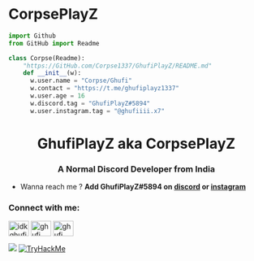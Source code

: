 # CorpsePlayZ
```py
import Github
from GitHub import Readme

class Corpse(Readme):
    "https://GitHub.com/Corpse1337/GhufiPlayZ/README.md"
    def __init__(w):
      w.user.name = "Corpse/Ghufi"
      w.contact = "https://t.me/ghufiplayz1337"
      w.user.age = 16
      w.discord.tag = "GhufiPlayZ#5894"
      w.user.instagram.tag = "@ghufiiii.x7"
```


<h1 align="center">GhufiPlayZ aka CorpsePlayZ</h1>
<h3 align="center">A Normal Discord Developer from India</h3>

- Wanna reach me ? **Add GhufiPlayZ#5894 on [discord](https://discord.com/users/960004669109846046) or [instagram](https://www.instagram.com/ghufiiii.x7/)**


<h3 align="left">Connect with me:</h3>
<p align="left">
<a href="https://instagram.com/ghufiplxyz_" target="blank"><img align="center" src="https://raw.githubusercontent.com/rahuldkjain/github-profile-readme-generator/master/src/images/icons/Social/instagram.svg" alt="idkghufiplayz" height="30" width="40" /></a>
<a href="https://www.youtube.com/channel/UCPj8NVTe59ro5S0UJKx23ew" target="blank"><img align="center" src="https://raw.githubusercontent.com/rahuldkjain/github-profile-readme-generator/master/src/images/icons/Social/youtube.svg" alt="ghufi" height="30" width="40" /></a>
<a href="https://discord.gg/socials" target="blank"><img align="center" src="https://raw.githubusercontent.com/rahuldkjain/github-profile-readme-generator/master/src/images/icons/Social/discord.svg" alt="ghufi" height="30" width="40" /></a>
</p>

<a href="https://discord.gg/socials" target="_blank"> <img src="https://discord.c99.nl/widget/theme-4/960004669109846046.png"/></a>
<a href="https://tryhackme/p/GhufiPlayZ" target="_blank"> <img src="https://tryhackme-badges.s3.amazonaws.com/GhufiPlayZ.png" alt="TryHackMe">

